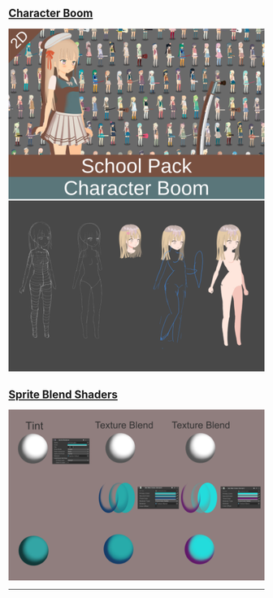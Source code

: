 ## [Character Boom](https://assetstore.unity.com/publishers/59523)
[![cover](/assets/img/character_boom_cover.png)](https://assetstore.unity.com/publishers/59523)
[![sketch](/assets/img/sketch.png)](https://assetstore.unity.com/publishers/59523)

## [Sprite Blend Shaders](https://assetstore.unity.com/packages/slug/231432)
[![Sprite Blend Shaders](/assets/img/TextureBlend2.png)](https://assetstore.unity.com/packages/slug/231432)

__________________________________________________________________________________________






